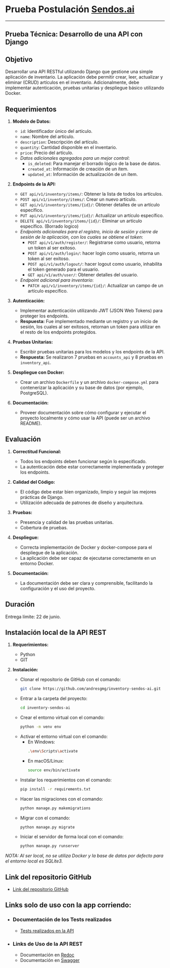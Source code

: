 # Prueba Postulación [Sendos.ai](https://sendos.ai/)

---

## Prueba Técnica: Desarrollo de una API con Django

## Objetivo

Desarrollar una API RESTful utilizando Django que gestione una simple aplicación de inventario. La aplicación debe permitir crear, leer, actualizar y eliminar (CRUD) artículos en el inventario. Adicionalmente, debe implementar autenticación, pruebas unitarias y despliegue básico utilizando Docker.

## Requerimientos

1. **Modelo de Datos:**

    - `id`: Identificador único del artículo.
    - `name`: Nombre del artículo.
    - `description`: Descripción del artículo.
    - `quantity`: Cantidad disponible en el inventario.
    - `price`: Precio del artículo.
    - *Datos adicionales agregados para un mejor control*:
        - `is_deleted`: Para manejar el borrado lógico de la base de datos.
        - `created_at`: Información de creación de un ítem.
        - `updated_at`: Información de actualización de un ítem.

2. **Endpoints de la API:**

    - `GET api/v1/inventory/items/`: Obtener la lista de todos los artículos.
    - `POST api/v1/inventory/items/`: Crear un nuevo artículo.
    - `GET api/v1/inventory/items/{id}/`: Obtener detalles de un artículo específico.
    - `PUT api/v1/inventory/items/{id}/`: Actualizar un artículo específico.
    - `DELETE api/v1/inventory/items/{id}/`: Eliminar un artículo específico. (Borrado logico)
    - *Endpoints adicionales para el registro, inicio de sesión y cierre de sesión de la aplicación, con los cuales se obtiene el token*:
        - `POST api/v1/auth/register/`: Registrarse como usuario, retorna un token al ser exitoso.
        - `POST api/v1/auth/login/`: hacer login como usuario, retorna un token al ser exitoso.
        - `POST api/v1/auth/logout/`: hacer logout como usuario, inhabilita el token generado para el usuario.
        - `GET api/v1/auth/user/`: Obtener detalles del usuario.
    - *Endpoint adicional para inventario*:
        - `PATCH api/v1/inventory/items/{id}/`: Actualizar un campo de un artículo específico.

3. **Autenticación:**

    - Implementar autenticación utilizando JWT (JSON Web Tokens) para proteger los endpoints.
    - **Respuesta:** Fue implementado mediante un registro y un inicio de sesión, los cuales al ser exitosos, retornan un token para utilizar en el resto de los endpoints protegidos.

4. **Pruebas Unitarias:**

    - Escribir pruebas unitarias para los modelos y los endpoints de la API.
    - **Respuesta:** Se realizaron 7 pruebas en `accounts_api` y 8 pruebas en `inventory_api`.

5. **Despliegue con Docker:**

    - Crear un archivo `Dockerfile` y un archivo `docker-compose.yml` para contenerizar la aplicación y su base de datos (por ejemplo, PostgreSQL).

6. **Documentación:**

    - Proveer documentación sobre cómo configurar y ejecutar el proyecto localmente y cómo usar la API (puede ser un archivo README).

## Evaluación

1. **Correctitud Funcional:**

    - Todos los endpoints deben funcionar según lo especificado.
    - La autenticación debe estar correctamente implementada y proteger los endpoints.

2. **Calidad del Código:**

    - El código debe estar bien organizado, limpio y seguir las mejores prácticas de Django.
    - Utilización adecuada de patrones de diseño y arquitectura.

3. **Pruebas:**

    - Presencia y calidad de las pruebas unitarias.
    - Cobertura de pruebas.

4. **Despliegue:**

    - Correcta implementación de Docker y docker-compose para el despliegue de la aplicación.
    - La aplicación debe ser capaz de ejecutarse correctamente en un entorno Docker.

5. **Documentación:**

    - La documentación debe ser clara y comprensible, facilitando la configuración y el uso del proyecto.

## Duración

Entrega límite: 22 de junio.

## Instalación local de la API REST

1. **Requerimientos:**
    - Python
    - GIT

2. **Instalación:**
    - Clonar el repositorio de GitHub con el comando:
      ```bash
      git clone https://github.com/andresgmg/inventory-sendos-ai.git
      ```
    - Entrar a la carpeta del proyecto:
      ```bash
      cd inventory-sendos-ai
      ```
    - Crear el entorno virtual con el comando:
      ```bash
      python -m venv env
      ```
    - Activar el entorno virtual con el comando:
      - En Windows:
        ```bash
        .\env\Scripts\activate
        ```
      - En macOS/Linux:
        ```bash
        source env/bin/activate
        ```
    - Instalar los requerimientos con el comando:
      ```bash
      pip install -r requirements.txt
      ```
    - Hacer las migraciones con el comando:
      ```bash
      python manage.py makemigrations
      ```
    - Migrar con el comando:
      ```bash
      python manage.py migrate
      ```
    - Iniciar el servidor de forma local con el comando:
      ```bash
      python manage.py runserver
      ```

*NOTA: Al ser local, no se utiliza Docker y la base de datos por defecto para el entorno local es SQLite3.*

## Link del repositorio GitHub

- [Link del repositorio GitHub](https://github.com/andresgmg/inventory-sendos-ai)

## Links solo de uso con la app corriendo:

- ### Documentación de los Tests realizados

    - [Tests realizados en la API](test/)

- ### Links de Uso de la API REST

    - Documentación en [Redoc](api/v1/docs/redoc/)
    - Documentación en [Swagger](api/v1/docs/swagger/)
